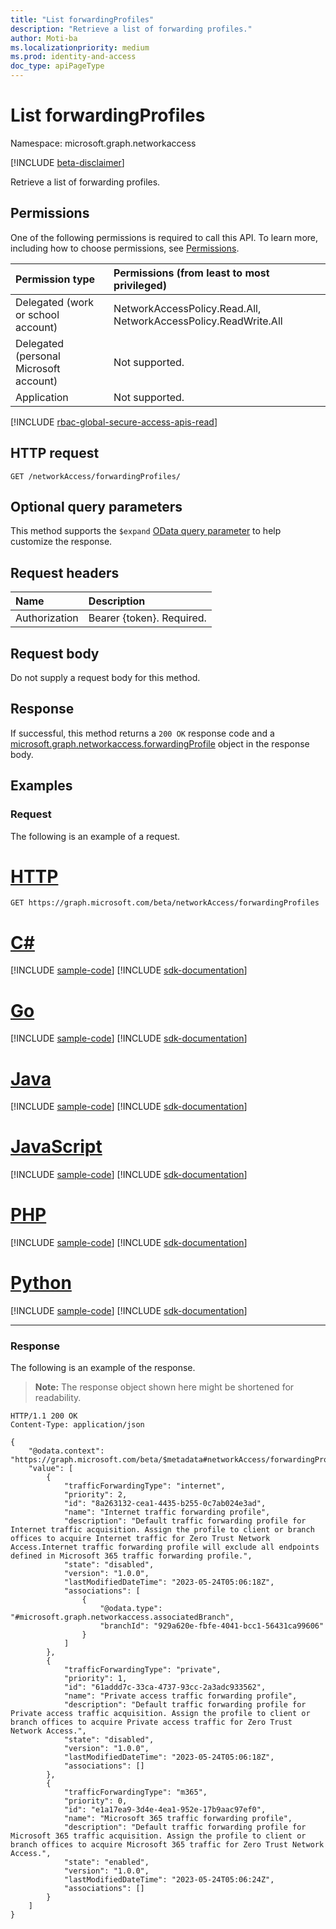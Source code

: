 ```yaml
---
title: "List forwardingProfiles"
description: "Retrieve a list of forwarding profiles."
author: Moti-ba
ms.localizationpriority: medium
ms.prod: identity-and-access
doc_type: apiPageType
---
```


# List forwardingProfiles
Namespace: microsoft.graph.networkaccess

[!INCLUDE [beta-disclaimer](../../includes/beta-disclaimer.md)]

Retrieve a list of forwarding profiles.

## Permissions
One of the following permissions is required to call this API. To learn more, including how to choose permissions, see [Permissions](/graph/permissions-reference).

|Permission type|Permissions (from least to most privileged)|
|:---|:---|
|Delegated (work or school account)|NetworkAccessPolicy.Read.All, NetworkAccessPolicy.ReadWrite.All|
|Delegated (personal Microsoft account)|Not supported.|
|Application|Not supported.|

[!INCLUDE [rbac-global-secure-access-apis-read](../includes/rbac-for-apis/rbac-global-secure-access-apis-read.md)]

## HTTP request

<!-- {
  "blockType": "ignored"
}
-->
``` http
GET /networkAccess/forwardingProfiles/
```

## Optional query parameters
This method supports the `$expand` [OData query parameter](/graph/query-parameters) to help customize the response.


## Request headers
|Name|Description|
|:---|:---|
|Authorization|Bearer {token}. Required.|

## Request body
Do not supply a request body for this method.

## Response

If successful, this method returns a `200 OK` response code and a [microsoft.graph.networkaccess.forwardingProfile](../resources/networkaccess-forwardingprofile.md) object in the response body.

## Examples

### Request
The following is an example of a request.
# [HTTP](#tab/http)
<!-- {
  "blockType": "request",
  "name": "list_forwardingprofile"
}
-->
``` http
GET https://graph.microsoft.com/beta/networkAccess/forwardingProfiles
```

# [C#](#tab/csharp)
[!INCLUDE [sample-code](../includes/snippets/csharp/list-forwardingprofile-csharp-snippets.md)]
[!INCLUDE [sdk-documentation](../includes/snippets/snippets-sdk-documentation-link.md)]

# [Go](#tab/go)
[!INCLUDE [sample-code](../includes/snippets/go/list-forwardingprofile-go-snippets.md)]
[!INCLUDE [sdk-documentation](../includes/snippets/snippets-sdk-documentation-link.md)]

# [Java](#tab/java)
[!INCLUDE [sample-code](../includes/snippets/java/list-forwardingprofile-java-snippets.md)]
[!INCLUDE [sdk-documentation](../includes/snippets/snippets-sdk-documentation-link.md)]

# [JavaScript](#tab/javascript)
[!INCLUDE [sample-code](../includes/snippets/javascript/list-forwardingprofile-javascript-snippets.md)]
[!INCLUDE [sdk-documentation](../includes/snippets/snippets-sdk-documentation-link.md)]

# [PHP](#tab/php)
[!INCLUDE [sample-code](../includes/snippets/php/list-forwardingprofile-php-snippets.md)]
[!INCLUDE [sdk-documentation](../includes/snippets/snippets-sdk-documentation-link.md)]

# [Python](#tab/python)
[!INCLUDE [sample-code](../includes/snippets/python/list-forwardingprofile-python-snippets.md)]
[!INCLUDE [sdk-documentation](../includes/snippets/snippets-sdk-documentation-link.md)]

---


### Response
The following is an example of the response.
>**Note:** The response object shown here might be shortened for readability.
<!-- {
  "blockType": "response",
  "truncated": true,
  "@odata.type": "microsoft.graph.networkaccess.forwardingProfile"
}
-->
``` http
HTTP/1.1 200 OK
Content-Type: application/json

{
    "@odata.context": "https://graph.microsoft.com/beta/$metadata#networkAccess/forwardingProfiles",
    "value": [
        {
            "trafficForwardingType": "internet",
            "priority": 2,
            "id": "8a263132-cea1-4435-b255-0c7ab024e3ad",
            "name": "Internet traffic forwarding profile",
            "description": "Default traffic forwarding profile for Internet traffic acquisition. Assign the profile to client or branch offices to acquire Internet traffic for Zero Trust Network Access.Internet traffic forwarding profile will exclude all endpoints defined in Microsoft 365 traffic forwarding profile.",
            "state": "disabled",
            "version": "1.0.0",
            "lastModifiedDateTime": "2023-05-24T05:06:18Z",
            "associations": [
                {
                    "@odata.type": "#microsoft.graph.networkaccess.associatedBranch",
                    "branchId": "929a620e-fbfe-4041-bcc1-56431ca99606"
                }
            ]
        },
        {
            "trafficForwardingType": "private",
            "priority": 1,
            "id": "61addd7c-33ca-4737-93cc-2a3adc933562",
            "name": "Private access traffic forwarding profile",
            "description": "Default traffic forwarding profile for Private access traffic acquisition. Assign the profile to client or branch offices to acquire Private access traffic for Zero Trust Network Access.",
            "state": "disabled",
            "version": "1.0.0",
            "lastModifiedDateTime": "2023-05-24T05:06:18Z",
            "associations": []
        },
        {
            "trafficForwardingType": "m365",
            "priority": 0,
            "id": "e1a17ea9-3d4e-4ea1-952e-17b9aac97ef0",
            "name": "Microsoft 365 traffic forwarding profile",
            "description": "Default traffic forwarding profile for Microsoft 365 traffic acquisition. Assign the profile to client or branch offices to acquire Microsoft 365 traffic for Zero Trust Network Access.",
            "state": "enabled",
            "version": "1.0.0",
            "lastModifiedDateTime": "2023-05-24T05:06:24Z",
            "associations": []
        }
    ]
}
```


